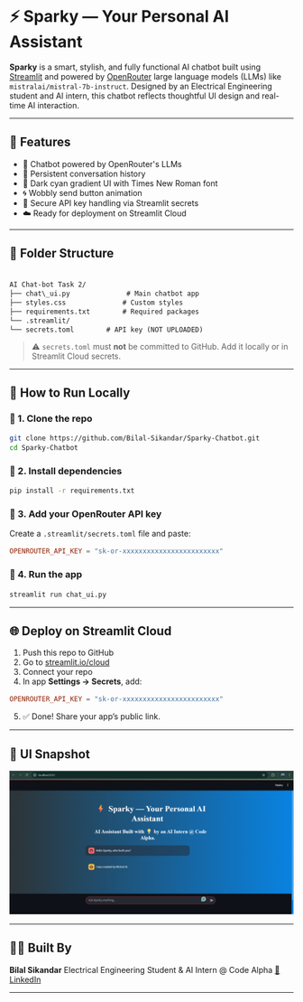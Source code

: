 # ⚡ Sparky — Your Personal AI Assistant

**Sparky** is a smart, stylish, and fully functional AI chatbot built using [Streamlit](https://streamlit.io) and powered by [OpenRouter](https://openrouter.ai) large language models (LLMs) like `mistralai/mistral-7b-instruct`. Designed by an Electrical Engineering student and AI intern, this chatbot reflects thoughtful UI design and real-time AI interaction.

---

## 🔧 Features

- 🧠 Chatbot powered by OpenRouter's LLMs
- 💬 Persistent conversation history
- 🎨 Dark cyan gradient UI with Times New Roman font
- 🌀 Wobbly send button animation
- 🔐 Secure API key handling via Streamlit secrets
- ☁️ Ready for deployment on Streamlit Cloud

---

## 📁 Folder Structure

```

AI Chat-bot Task 2/
├── chat\_ui.py              # Main chatbot app
├── styles.css              # Custom styles
├── requirements.txt        # Required packages
└── .streamlit/
└── secrets.toml        # API key (NOT UPLOADED)

````

> ⚠️ `secrets.toml` must **not** be committed to GitHub. Add it locally or in Streamlit Cloud secrets.

---

## 🚀 How to Run Locally

### 🔸 1. Clone the repo

```bash
git clone https://github.com/Bilal-Sikandar/Sparky-Chatbot.git
cd Sparky-Chatbot
````

### 🔸 2. Install dependencies

```bash
pip install -r requirements.txt
```

### 🔸 3. Add your OpenRouter API key

Create a `.streamlit/secrets.toml` file and paste:

```toml
OPENROUTER_API_KEY = "sk-or-xxxxxxxxxxxxxxxxxxxxxxxx"
```

### 🔸 4. Run the app

```bash
streamlit run chat_ui.py
```

---

## 🌐 Deploy on Streamlit Cloud

1. Push this repo to GitHub
2. Go to [streamlit.io/cloud](https://streamlit.io/cloud)
3. Connect your repo
4. In app **Settings → Secrets**, add:

```toml
OPENROUTER_API_KEY = "sk-or-xxxxxxxxxxxxxxxxxxxxxxxx"
```

5. ✅ Done! Share your app’s public link.

---

## 📸 UI Snapshot
![Sparky Chatbot Preview](Screenshot.png)


---

## 👨‍💻 Built By

**Bilal Sikandar**
Electrical Engineering Student & AI Intern @ Code Alpha
[🔗 LinkedIn](https://linkedin.com/in/bilalsikandar28)

---

